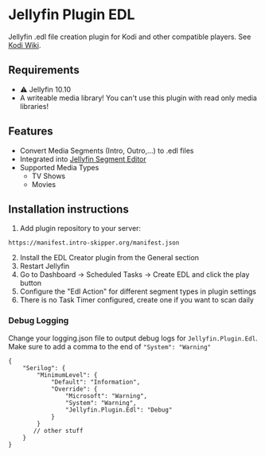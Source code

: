 # Jellyfin Plugin EDL

Jellyfin .edl file creation plugin for Kodi and other compatible players. See [Kodi Wiki](https://kodi.wiki/view/Edit_decision_list).

## Requirements

- ⚠️ Jellyfin 10.10
- A writeable media library! You can't use this plugin with read only media libraries!

## Features
- Convert Media Segments (Intro, Outro,...) to .edl files
- Integrated into [Jellyfin Segment Editor](https://github.com/endrl/segment-editor?tab=readme-ov-file#jellyfin-segment-editor)
- Supported Media Types
  - TV Shows
  - Movies

## Installation instructions

1. Add plugin repository to your server:
```
https://manifest.intro-skipper.org/manifest.json
```
2. Install the EDL Creator plugin from the General section
3. Restart Jellyfin
4. Go to Dashboard -> Scheduled Tasks -> Create EDL and click the play button
5. Configure the "Edl Action" for different segment types in plugin settings
6. There is no Task Timer configured, create one if you want to scan daily

### Debug Logging

Change your logging.json file to output debug logs for `Jellyfin.Plugin.Edl`. Make sure to add a comma to the end of `"System": "Warning"`

```jsonc
{
    "Serilog": {
        "MinimumLevel": {
            "Default": "Information",
            "Override": {
                "Microsoft": "Warning",
                "System": "Warning",
                "Jellyfin.Plugin.Edl": "Debug"
            }
        }
       // other stuff
    }
}
```
